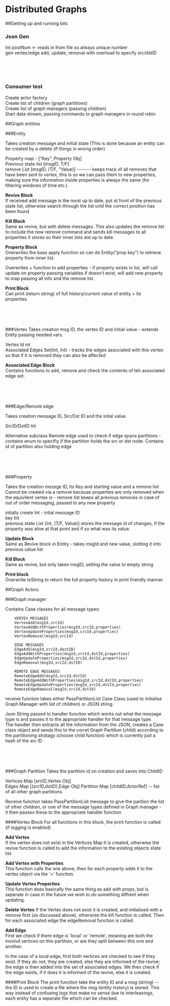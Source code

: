 # Distributed Graphs

##Getting up and running bits 

### Json Gen

   Int postNum <- reads in from file so always unique number  
   gen vertex/edge add, update, removal with overload to specify src/dstID

</br>
</br>
</br>

### Consumer test

Create actor factory  
Create list of children (graph partitions)  
Create list of graph managers (passing children)  
Start data stream, passing commands to graph managers in round robin

##Graph entities

###Entity

Takes creation message and initial state (This is done because an entity can be created by a delete (if things in wrong order)

Property map - [“Key”, Property Obj]  
Previous state list [msgID, T/F]  
remove List [msgID, (T/F, “Value)] ------- keeps track of all removes that have been sent to vertex, this is so we can pass them to new properties, making sure the information inside 	properties is always the same (for filtering windows of time etc.)

**Revive Block**  
If received add message is the most up to date, put at front of the previous state list, otherwise search through the list until the correct position has been found

**Kill Block**  
Same as revive, but with delete messages. This also updates the remove list to include the new remove command and sends kill messages to all properties it stores so their inner lists are up to date.

**Property Block**  
Overwrites the bass apply function so can do Entity(“prop key”) to retrieve property from inner list.
  
Overwrites + function to add properties - if property exists in list, will call update on property passing variables if doesn’t exist, will add new property to map passing all info and the remove list.

**Print Block**  
Can print (return string) of full history/current value of entity + its properties. 

</br>
</br>
</br>



###Vertex
Takes creation msg ID, the vertex ID and initial value - extends Entity passing needed vars. 
	
Vertex Id int  
Associated Edges Set(Int, Int) - tracks the edges associated with this vertex so that if it is removed they can also be affected
	
**Associated Edge Block**	
Contains functions to add, remove and check the contents of teh associated edge set.
		
</br>
</br>
</br>


###Edge/Remote edge 
	
Takes creation message ID, Src/Dst ID and the inital value 
	
SrcID/DstID Int
	
Alternative subclass Remote edge used to check if edge spans partitions - contains enum to specifiy if the partition holds the src or dst node. Contains id of partition also holding edge 

</br>
</br>
</br>

###Property 

Takes the creation messge ID, its Key and starting value and a remove list   
	Cannot be created via a remove because properties are only removed when the equivilent vertex is - remove list keeps all previous removes in case of out of order messaging, passed to any new property
	
intially create Int - intial message ID   
key Int  
previous state List [Int, (T/F, Value)] stores the message id of changes, if the property was alive at that point and if so what was its value. 
	
**Update Block**  
Same as Revive block in Entity - takes msgId and new value, slotting it into previous value list
	
**Kill Block**  
Same as revive, but only takes msgID, setting the value to empty string
		
**Print block**  
Overwrite toString to return the full property history in print friendly manner

##Graph Actors

###Graph manager

Contains Case classes for all message types:
	
		VERTEX MESSAGES
		VertexAdd(msgId,srcId)
		VertexAddWithProperties(msgId,srcId,properties)
		VertexUpdateProperties(msgId,srcId,properties)
		VertexRemoval(msgId,srcId)
		
		EDGE MESSAGES
		EdgeAdd(msgId,srcId,destID)
		EdgeAddWithProperties(msgId,srcId,dstId,properties)
		EdgeUpdateProperties(msgId,srcId,dstId,properties)
		EdgeRemoval(msgId,srcId,dstID)
		
		REMOTE EDGE MESSAGES
		RemoteEdgeAdd(msgId,srcId,dstId)
		RemoteEdgeAddWithProperties(msgId,srcId,dstId,properties)
		RemoteEdgeUpdateProperties(msgId,srcId,dstId,properties)
		RemoteEdgeRemoval(msgId,srcId,dstId) 
		
receive function takes either PassPartitionList Case Class (used to initialise Graph Manager with list of children) or JSON string.
	
Json String passed to handler funciton which works out what the message type is and passes it to the appropriate handler for that message type.  
The handler then extracts all the information from the JSON, creates a Case class object and sends this to the corret Graph Partition (child) according to the partitioning stratagy (choose child function) which is currently just a hash of the src ID

</br>
</br>
</br>

###Graph Partition
Takes the partition id on creation and saves into ChildID

Vertices Map [srcID,Vertex Obj]  
Edges Map [(srcID,dstID),Edge Obj]
Partition Map [childID,ActorRef] -- list of all other graph partitions 

Receive function takes PassPartitionList message to give the parition the list of other children, or one of the message types defined in Graph manager - it then passes these to the appropriate handler function

####Vertex Block
For all functions in this block, the print function is called (if logging is enabled) 

**Add Vertex**  
If the vertex does not exist in the Vertices Map it is created, otherwise the revive function is called to add the information to the  existing objects state list.

**Add Vertex with Properties**  
This function calls the one above, then for each property adds it to the vertex object via the '+' function.

**Update Vertex Properties**  
This function does basically the same thing as add with props, but is seperate in case in the future we wish to do something diffrent when updating.

**Delete Vertex**
If the Vertex does not exist it is created, and initialised with a remove first (as discussed above), otherwise the kill function is called. Then for each associated edge the edgeRemoval function is called. 

**Add Edge**  
First we check if there edge is 'local' or 'remote', meaning are both the involvd vertices on this partition, or are they split between this one and another. 

In the case of a local edge, first both vertices are checked to see if they exist. If they do not, they are created, else they are informed of the revive; the edge is then added into the set of associated edges. We then check if the edge exists, if it does it is informed of the revive, else it is created. 

####Print Block
The print function take the entity ID and a msg (string) -- the ID is used to create a file where the msg (entity history) is stored. This way instead of confusing logs that make no sense due to interleavings, each entity has a seperate file which can be checked.  
